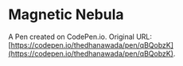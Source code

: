 # Magnetic Nebula

A Pen created on CodePen.io. Original URL: [https://codepen.io/thedhanawada/pen/qBQobzK](https://codepen.io/thedhanawada/pen/qBQobzK).

